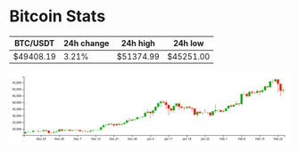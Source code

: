 # Bitcoin Stats

BTC/USDT|24h change|24h high|24h low|
|---|---|---|---|
|$49408.19|3.21%|$51374.99|$45251.00|

<img src="./chart.svg">
